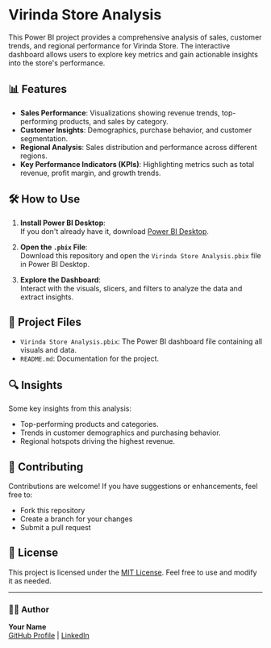 # Virinda Store Analysis

This Power BI project provides a comprehensive analysis of sales, customer trends, and regional performance for Virinda Store. The interactive dashboard allows users to explore key metrics and gain actionable insights into the store's performance.

## 📊 Features
- **Sales Performance**: Visualizations showing revenue trends, top-performing products, and sales by category.
- **Customer Insights**: Demographics, purchase behavior, and customer segmentation.
- **Regional Analysis**: Sales distribution and performance across different regions.
- **Key Performance Indicators (KPIs)**: Highlighting metrics such as total revenue, profit margin, and growth trends.

## 🛠️ How to Use
1. **Install Power BI Desktop**:  
   If you don't already have it, download [Power BI Desktop](https://powerbi.microsoft.com/en-us/desktop/).
   
2. **Open the `.pbix` File**:  
   Download this repository and open the `Virinda Store Analysis.pbix` file in Power BI Desktop.

3. **Explore the Dashboard**:  
   Interact with the visuals, slicers, and filters to analyze the data and extract insights.

## 📂 Project Files
- `Virinda Store Analysis.pbix`: The Power BI dashboard file containing all visuals and data.
- `README.md`: Documentation for the project.

## 🔍 Insights
Some key insights from this analysis:
- Top-performing products and categories.
- Trends in customer demographics and purchasing behavior.
- Regional hotspots driving the highest revenue.

## 🤝 Contributing
Contributions are welcome! If you have suggestions or enhancements, feel free to:
- Fork this repository
- Create a branch for your changes
- Submit a pull request

## 📄 License
This project is licensed under the [MIT License](https://opensource.org/licenses/MIT). Feel free to use and modify it as needed.

---

### 👩‍💻 Author
**Your Name**  
[GitHub Profile](https://github.com/PruthviPatil07) | [LinkedIn](https://www.linkedin.com/in/pruthviraj-patil-data-analyst/)

